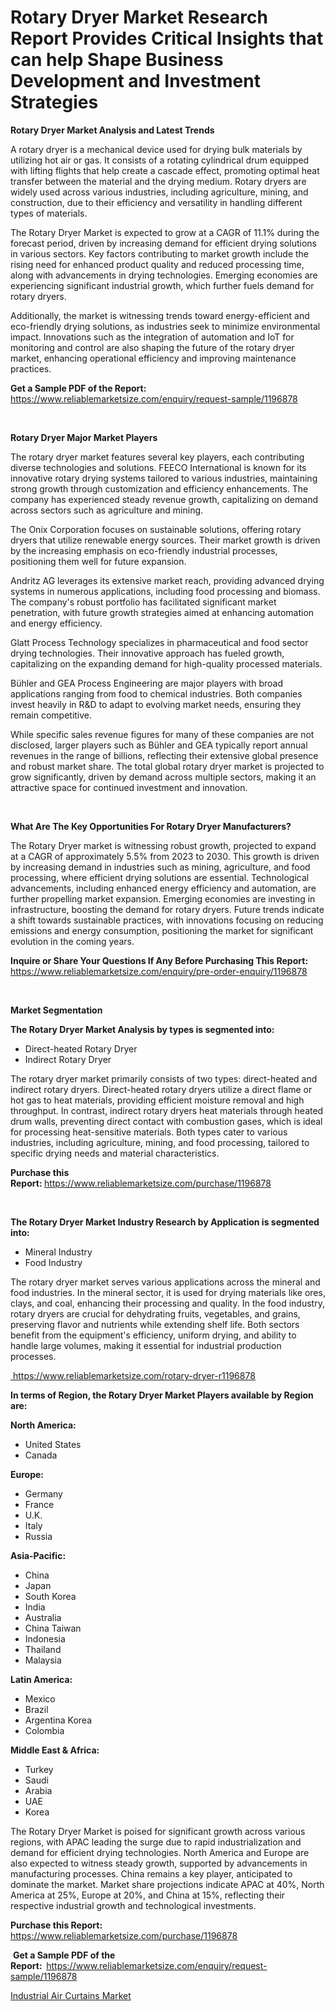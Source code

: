 <p><h1>Rotary Dryer Market Research Report Provides Critical Insights that can help Shape Business Development and Investment Strategies</h1></p><p><strong>Rotary Dryer Market Analysis and Latest Trends</strong></p>
<p><p>A rotary dryer is a mechanical device used for drying bulk materials by utilizing hot air or gas. It consists of a rotating cylindrical drum equipped with lifting flights that help create a cascade effect, promoting optimal heat transfer between the material and the drying medium. Rotary dryers are widely used across various industries, including agriculture, mining, and construction, due to their efficiency and versatility in handling different types of materials.</p><p>The Rotary Dryer Market is expected to grow at a CAGR of 11.1% during the forecast period, driven by increasing demand for efficient drying solutions in various sectors. Key factors contributing to market growth include the rising need for enhanced product quality and reduced processing time, along with advancements in drying technologies. Emerging economies are experiencing significant industrial growth, which further fuels demand for rotary dryers. </p><p>Additionally, the market is witnessing trends toward energy-efficient and eco-friendly drying solutions, as industries seek to minimize environmental impact. Innovations such as the integration of automation and IoT for monitoring and control are also shaping the future of the rotary dryer market, enhancing operational efficiency and improving maintenance practices.</p></p>
<p><strong>Get a Sample PDF of the Report:&nbsp;</strong> <a href="https://www.reliablemarketsize.com/enquiry/request-sample/1196878?utm_campaign=2303&utm_medium=2&utm_source=Github&utm_content=ia&utm_term=19022025&utm_id=rotary-dryer">https://www.reliablemarketsize.com/enquiry/request-sample/1196878</a></p>
<p>&nbsp;</p>
<p><strong>Rotary Dryer Major Market Players</strong></p>
<p><p>The rotary dryer market features several key players, each contributing diverse technologies and solutions. FEECO International is known for its innovative rotary drying systems tailored to various industries, maintaining strong growth through customization and efficiency enhancements. The company has experienced steady revenue growth, capitalizing on demand across sectors such as agriculture and mining.</p><p>The Onix Corporation focuses on sustainable solutions, offering rotary dryers that utilize renewable energy sources. Their market growth is driven by the increasing emphasis on eco-friendly industrial processes, positioning them well for future expansion.</p><p>Andritz AG leverages its extensive market reach, providing advanced drying systems in numerous applications, including food processing and biomass. The company's robust portfolio has facilitated significant market penetration, with future growth strategies aimed at enhancing automation and energy efficiency.</p><p>Glatt Process Technology specializes in pharmaceutical and food sector drying technologies. Their innovative approach has fueled growth, capitalizing on the expanding demand for high-quality processed materials.</p><p>Bühler and GEA Process Engineering are major players with broad applications ranging from food to chemical industries. Both companies invest heavily in R&D to adapt to evolving market needs, ensuring they remain competitive.</p><p>While specific sales revenue figures for many of these companies are not disclosed, larger players such as Bühler and GEA typically report annual revenues in the range of billions, reflecting their extensive global presence and robust market share. The total global rotary dryer market is projected to grow significantly, driven by demand across multiple sectors, making it an attractive space for continued investment and innovation.</p></p>
<p>&nbsp;</p>
<p><strong>What Are The Key Opportunities For Rotary Dryer Manufacturers?</strong></p>
<p><p>The Rotary Dryer market is witnessing robust growth, projected to expand at a CAGR of approximately 5.5% from 2023 to 2030. This growth is driven by increasing demand in industries such as mining, agriculture, and food processing, where efficient drying solutions are essential. Technological advancements, including enhanced energy efficiency and automation, are further propelling market expansion. Emerging economies are investing in infrastructure, boosting the demand for rotary dryers. Future trends indicate a shift towards sustainable practices, with innovations focusing on reducing emissions and energy consumption, positioning the market for significant evolution in the coming years.</p></p>
<p><strong>Inquire or Share Your Questions If Any Before Purchasing This Report:</strong> <a href="https://www.reliablemarketsize.com/enquiry/pre-order-enquiry/1196878?utm_campaign=2303&utm_medium=2&utm_source=Github&utm_content=ia&utm_term=19022025&utm_id=rotary-dryer">https://www.reliablemarketsize.com/enquiry/pre-order-enquiry/1196878</a></p>
<p>&nbsp;</p>
<p><strong>Market Segmentation</strong></p>
<p><strong>The Rotary Dryer Market Analysis by types is segmented into:</strong></p>
<p><ul><li>Direct-heated Rotary Dryer</li><li>Indirect Rotary Dryer</li></ul></p>
<p><p>The rotary dryer market primarily consists of two types: direct-heated and indirect rotary dryers. Direct-heated rotary dryers utilize a direct flame or hot gas to heat materials, providing efficient moisture removal and high throughput. In contrast, indirect rotary dryers heat materials through heated drum walls, preventing direct contact with combustion gases, which is ideal for processing heat-sensitive materials. Both types cater to various industries, including agriculture, mining, and food processing, tailored to specific drying needs and material characteristics.</p></p>
<p><strong>Purchase this Report:&nbsp;</strong><a href="https://www.reliablemarketsize.com/purchase/1196878?utm_campaign=2303&utm_medium=2&utm_source=Github&utm_content=ia&utm_term=19022025&utm_id=rotary-dryer">https://www.reliablemarketsize.com/purchase/1196878</a></p>
<p>&nbsp;</p>
<p><strong>The Rotary Dryer Market Industry Research by Application is segmented into:</strong></p>
<p><ul><li>Mineral Industry</li><li>Food Industry</li></ul></p>
<p><p>The rotary dryer market serves various applications across the mineral and food industries. In the mineral sector, it is used for drying materials like ores, clays, and coal, enhancing their processing and quality. In the food industry, rotary dryers are crucial for dehydrating fruits, vegetables, and grains, preserving flavor and nutrients while extending shelf life. Both sectors benefit from the equipment's efficiency, uniform drying, and ability to handle large volumes, making it essential for industrial production processes.</p></p>
<p><a href="https://www.reliablemarketsize.com/rotary-dryer-r1196878?utm_campaign=2303&utm_medium=2&utm_source=Github&utm_content=ia&utm_term=19022025&utm_id=rotary-dryer">&nbsp;https://www.reliablemarketsize.com/rotary-dryer-r1196878</a></p>
<p><strong>In terms of Region, the Rotary Dryer Market Players available by Region are:</strong></p>
<p>
    <p> <strong> North America: </strong>
        <ul>
            <li>United States</li>
            <li>Canada</li>
        </ul>
        </p> 
    <p> <strong> Europe: </strong>
        <ul>
            <li>Germany</li>
            <li>France</li>
            <li>U.K.</li>
            <li>Italy</li>
            <li>Russia</li>
        </ul>
        </p> 
    <p> <strong> Asia-Pacific: </strong>
        <ul>
            <li>China</li>
            <li>Japan</li>
            <li>South Korea</li>
            <li>India</li>
            <li>Australia</li>
            <li>China Taiwan</li>
            <li>Indonesia</li>
            <li>Thailand</li>
            <li>Malaysia</li>
        </ul>
        </p> 
    <p> <strong> Latin America: </strong>
        <ul>
            <li>Mexico</li>
            <li>Brazil</li>
            <li>Argentina Korea</li>
            <li>Colombia</li>
        </ul>
        </p> 
    <p> <strong> Middle East & Africa: </strong>
        <ul>
            <li>Turkey</li>
            <li>Saudi</li>
            <li>Arabia</li>
            <li>UAE</li>
            <li>Korea</li>
        </ul>
    </p>
    </p>
<p><p>The Rotary Dryer Market is poised for significant growth across various regions, with APAC leading the surge due to rapid industrialization and demand for efficient drying technologies. North America and Europe are also expected to witness steady growth, supported by advancements in manufacturing processes. China remains a key player, anticipated to dominate the market. Market share projections indicate APAC at 40%, North America at 25%, Europe at 20%, and China at 15%, reflecting their respective industrial growth and technological investments.</p></p>
<p><strong>Purchase this Report: </strong><a href="https://www.reliablemarketsize.com/purchase/1196878?utm_campaign=2303&utm_medium=2&utm_source=Github&utm_content=ia&utm_term=19022025&utm_id=rotary-dryer">https://www.reliablemarketsize.com/purchase/1196878</a></p>
<p>&nbsp;<strong>Get a Sample PDF of the Report:&nbsp;&nbsp;</strong><a href="https://www.reliablemarketsize.com/enquiry/request-sample/1196878?utm_campaign=2303&utm_medium=2&utm_source=Github&utm_content=ia&utm_term=19022025&utm_id=rotary-dryer">https://www.reliablemarketsize.com/enquiry/request-sample/1196878</a></p>
<p><strong></strong></p>
<p><p><a href="https://github.com/pearlinewhite4692/Market-Research-Report-List-1/blob/main/industrial-air-curtains-market.md?utm_campaign=2303&utm_medium=2&utm_source=Github&utm_content=ia&utm_term=19022025&utm_id=rotary-dryer">Industrial Air Curtains Market</a></p></p>